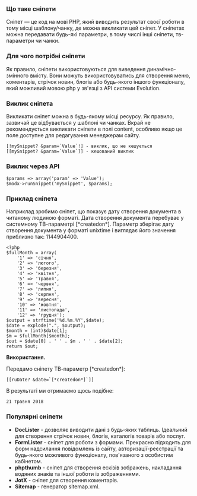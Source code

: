 ### Що таке сніпети ###

Сніпет — це код на мові PHP, який виводить результат своєї роботи в тому місці шаблону/чанку, де можна викликати цей сніпет. У сніпетах можна передавати будь-які параметри, в тому числі інші сніпети, тв-параметри чи чанки.

### Для чого потрібні сніпети ###
Як правило, сніпети використовуються для виведення динамічно-змінного вмісту.
Вони можуть використовуватись для створення меню, коментарів, стрічок новин, блогів або будь-якого іншого функціоналу, який можливий мовою php у зв'язці з API системи Evolution.

### Виклик сніпета ###

Викликати сніпет можна в будь-якому місці ресурсу. Як правило, зазвичай це відбувається у шаблоні чи чанках.
Вкрай не рекомендується викликати сніпети в полі content, особливо якщо це поле доступне для редагування менеджерам сайту.

```
[!mySnippet? &param=`Value`!] - виклик, що не кешується
[[mySnippet? &param=`Value`]] - кешований виклик
```

### Виклик через API ###
```
$params => array('param' => 'Value');
$modx->runSnippet('mySnippet', $params);
```

### Приклад сніпета ###

Наприклад зробимо сніпет, що показує дату створення документа в читаному людиною форматі.
Дата створення документа перебуває у системному ТВ-параметрі [\*createdon\*].
Параметр зберігає дату створення документа у форматі unixtime і виглядає його значення приблизно так: 1144904400.

```
<?php
$fullMonth = array(
    '1' => 'січня',	
    '2' => 'лютого',
    '3' => 'березня', 
    '4' => 'квітня', 
    '5' => 'травня',
    '6' => 'червня', 
    '7' => 'липня', 
    '8' => 'серпня', 
    '9' => 'вересня', 
    '10' => 'жовтня', 
    '11' => 'листопада', 
    '12' => 'грудня');
$output = strftime('%d.%m.%Y',$date);
$date = explode(".", $output);
$month = (int)$date[1];
$m = $fullMonth[$month];
$out = $date[0] . ' ' . $m . ' ' . $date[2];
return $out;
```

**Використання.**

Передамо сніпету ТВ-параметр [\*createdon\*]:
```
[[ruDate? &date=`[*createdon*]`]]
```
В результаті ми отримаємо щось подібне:
```
21 травня 2018
```

### Популярні сніпети ###

- **DocLister** - дозволяє виводити дані з будь-яких таблиць. Ідеальний для створення стрічок новин, блогів, каталогів товарів або послуг.
- **FormLister** - сніпет для роботи з формами. Прекрасно підходить для форм надсилання повідомлень із сайту, авторизації-реєстрації та будь-якого можливого функціоналу, пов'язаного з особистим кабінетом.
- **phpthumb** - сніпет для створення ескізів зображень, накладання водяних знаків та іншої роботи із зображеннями.
- **JotX** - сніпет для створення коментарів.
- **Sitemap** - генератор sitemap.xml.
